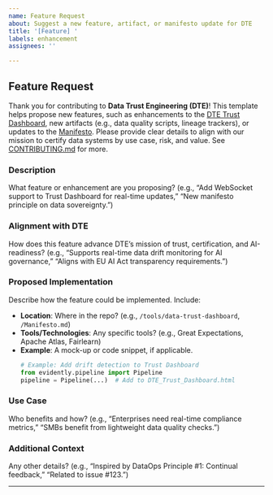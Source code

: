 ```yaml
---
name: Feature Request
about: Suggest a new feature, artifact, or manifesto update for DTE
title: '[Feature] '
labels: enhancement
assignees: ''

---
```


## Feature Request

Thank you for contributing to **Data Trust Engineering (DTE)**! This template helps propose new features, such as enhancements to the [DTE Trust Dashboard](/tools/data-trust-dashboard/DTE_Trust_Dashboard.html), new artifacts (e.g., data quality scripts, lineage trackers), or updates to the [Manifesto](/Manifesto.md). Please provide clear details to align with our mission to certify data systems by use case, risk, and value. See [CONTRIBUTING.md](/community/CONTRIBUTING.md) for more.

### Description
What feature or enhancement are you proposing? (e.g., “Add WebSocket support to Trust Dashboard for real-time updates,” “New manifesto principle on data sovereignty.”)

### Alignment with DTE
How does this feature advance DTE’s mission of trust, certification, and AI-readiness? (e.g., “Supports real-time data drift monitoring for AI governance,” “Aligns with EU AI Act transparency requirements.”)

### Proposed Implementation
Describe how the feature could be implemented. Include:
- **Location**: Where in the repo? (e.g., `/tools/data-trust-dashboard`, `/Manifesto.md`)
- **Tools/Technologies**: Any specific tools? (e.g., Great Expectations, Apache Atlas, Fairlearn)
- **Example**: A mock-up or code snippet, if applicable.
  ```python
  # Example: Add drift detection to Trust Dashboard
  from evidently.pipeline import Pipeline
  pipeline = Pipeline(...)  # Add to DTE_Trust_Dashboard.html
  ```

### Use Case
Who benefits and how? (e.g., “Enterprises need real-time compliance metrics,” “SMBs benefit from lightweight data quality checks.”)

### Additional Context
Any other details? (e.g., “Inspired by DataOps Principle #1: Continual feedback,” “Related to issue #123.”)

---
